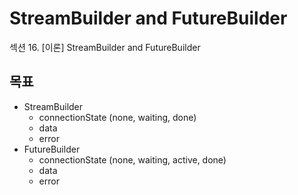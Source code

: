# StreamBuilder and FutureBuilder

섹션 16. [이론] StreamBuilder and FutureBuilder

## 목표

- StreamBuilder
    - connectionState (none, waiting, done)
    - data
    - error
- FutureBuilder
    - connectionState (none, waiting, active, done)
    - data
    - error